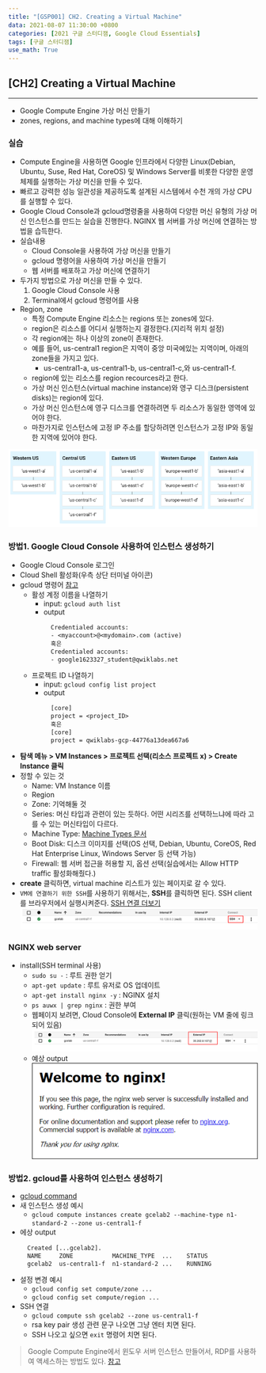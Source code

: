 ```yaml
---
title: "[GSP001] CH2. Creating a Virtual Machine"
data: 2021-08-07 11:30:00 +0800
categories: [2021 구글 스터디잼, Google Cloud Essentials]
tags: [구글 스터디잼]
use_math: True
---
```



## **[CH2] Creating a Virtual Machine**

---

- Google Compute Engine 가상 머신 만들기
- zones, regions, and machine types에 대해 이해하기

### 실습

- Compute Engine을 사용하면 Google 인프라에서 다양한 Linux(Debian, Ubuntu, Suse, Red Hat, CoreOS) 및 Windows Server를 비롯한 다양한 운영 체제를 실행하는 가상 머신을 만들 수 있다.
- 빠르고 강력한 성능 일관성을 제공하도록 설계된 시스템에서 수천 개의 가상 CPU를 실행할 수 있다.
- Google Cloud Console과 gcloud명령줄을 사용하여 다양한 머신 유형의 가상 머신 인스턴스를 만드는 실습을 진행한다. NGINX 웹 서버를 가상 머신에 연결하는 방법을 습득한다.
- 실습내용
  - Cloud Console을 사용하여 가상 머신을 만들기
  - gcloud 명령어을 사용하여 가상 머신을 만들기
  - 웹 서버를 배포하고 가상 머신에 연결하기
- 두가지 방법으로 가상 머신을 만들 수 있다.
  1. Google Cloud Console 사용
  2. Terminal에서 gcloud 명령어를 사용
- Region, zone
  - 특정 Compute Engine 리소스는 regions 또는 zones에 있다.
  - region은 리소스를 어디서 실행하는지 결정한다.(지리적 위치 설정)
  - 각 region에는 하나 이상의 zone이 존재한다.
  - 예를 들어, us-central1 region은 지역이 중앙 미국에있는 지역이며, 아래의 zone들을 가지고 있다.
    - us-central1-a, us-central1-b, us-central1-c,와 us-central1-f.
  - region에 있는 리소스를 region recources라고 한다.
  - 가상 머신 인스턴스(virtual machine instance)와 영구 디스크(persistent disks)는 region에 있다.
  - 가상 머신 인스턴스에 영구 디스크를 연결하려면 두 리소스가 동일한 영역에 있어야 한다.
  - 마찬가지로 인스턴스에 고정 IP 주소를 할당하려면 인스턴스가 고정 IP와 동일한 지역에 있어야 한다.

![zone, region](/assets/img/sources/2021-08-07-11-01-23.png)

### 방법1. Google Cloud Console 사용하여 인스턴스 생성하기

- Google Cloud Console 로그인
- Cloud Shell 활성화(우측 상단 터미널 아이콘)
- gcloud 명령어 [참고](https://cloud.google.com/sdk/gcloud)
  - 활성 계정 이름을 나열하기
    - input: `gcloud auth list`
    - output
      ```shell
        Credentialed accounts:
        - <myaccount>@<mydomain>.com (active)
        혹은
        Credentialed accounts:
        - google1623327_student@qwiklabs.net
      ```
  - 프로젝트 ID 나열하기
    - input: `gcloud config list project`
    - output
      ```shell
        [core]
        project = <project_ID>
        혹은   
        [core]
        project = qwiklabs-gcp-44776a13dea667a6
      ```
- **탐색 메뉴 > VM Instances > 프로젝트 선택(리소스 프로젝트 x) > Create Instance 클릭**
- 정할 수 있는 것
  - Name: VM Instance 이름
  - Region
  - Zone: 기억해둘 것
  - Series: 머신 타입과 관련이 있는 듯하다. 어떤 시리즈를 선택하느냐에 따라 고를 수 있는 머신타입이 다르다.
  - Machine Type: [Machine Types 문서](https://cloud.google.com/compute/docs/machine-types)
  - Boot Disk: 디스크 이미지를 선택(OS 선택, Debian, Ubuntu, CoreOS, Red Hat Enterprise Linux, Windows Server 등 선택 가능)
  - Firewall: 웹 서버 접근을 허용할 지, 옵션 선택(실습에서는 Allow HTTP traffic 활성화해줬다.)
- **create** 클릭하면, virtual machine 리스트가 있는 페이지로 갈 수 있다.
- `VM에 연결하기 위한 SSH`를 사용하기 위해서는, **SSH**를 클릭하면 된다. SSH client를 브라우저에서 실행시켜준다. [SSH 연결 더보기](https://cloud.google.com/compute/docs/instances/connecting-to-instance)
  ![SSH](/assets/img/sources/2021-08-07-11-21-53.png)

### NGINX web server

- install(SSH terminal 사용)
  - `sudo su -` : 루트 권한 얻기
  - `apt-get update` : 루트 유저로 OS 업데이트
  - `apt-get install nginx -y` : NGINX 설치
  - `ps auwx | grep nginx` : 권한 부여
  - 웹페이지 보려면, Cloud Console에 **External IP** 클릭(원하는 VM 줄에 링크되어 있음)
    ![External IP](/assets/img/sources/2021-08-07-11-25-21.png)
  - 예상 output
    ![output](/assets/img/sources/2021-08-07-11-25-48.png)

### 방법2. gcloud를 사용하여 인스턴스 생성하기

- [gcloud command](https://cloud.google.com/sdk/gcloud/)
- 새 인스턴스 생성 예시
  - `gcloud compute instances create gcelab2 --machine-type n1-standard-2 --zone us-central1-f`
- 에상 output
  ```shell
    Created [...gcelab2].
    NAME     ZONE           MACHINE_TYPE  ...    STATUS
    gcelab2  us-central1-f  n1-standard-2 ...    RUNNING
  ```
- 설정 변경 예시
  - `gcloud config set compute/zone ...`
  - `gcloud config set compute/region ...`
- SSH 연결
  - `gcloud compute ssh gcelab2 --zone us-central1-f`
  - rsa key pair 생성 관련 문구 나오면 그냥 엔터 치면 된다.
  - SSH 나오고 싶으면 `exit` 명령어 치면 된다.

> Google Compute Engine에서 윈도우 서버 인스턴스 만들어서, RDP를 사용하여 액세스하는 방법도 있다. [참고](https://www.qwiklabs.com/focuses/560?parent=catalog)


